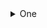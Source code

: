 <details>

<summary>One</summary>

<details><summary>aaa</summary>

* sub aaa 1

* sub aaa 2

</details>

* bbb

</details>
